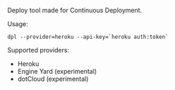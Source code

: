 Deploy tool made for Continuous Deployment.

Usage:

    dpl --provider=heroku --api-key=`heroku auth:token`

Supported providers:

* Heroku
* Engine Yard (experimental)
* dotCloud (experimental)
